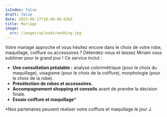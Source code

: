 ```yaml
---
isIndex: false
draft: false
date: 2023-06-27T10:48:48.836Z
title: Mariage
image:
  src: /images/uploads/wedding.jpg
---
```

Votre mariage approche et vous hésitez encore dans le choix de votre robe, maquillage, coiffure ou accessoires ? Détendez-vous et laissez Miriam vous sublimer pour le grand jour ! Ce service inclut :

* **Une consultation préalable :** analyse colorimétrique (pour le choix du maquillage), visagisme (pour le choix de la coiffure), morphologie (pour le choix de la robe).
* **Présélection de robes et accessoires.**
* **Accompagnement shopping et conseils** avant de prendre la décision finale.
* **Essais coiffure et maquillage***

\*Nos partenaires peuvent réaliser votre coiffure et maquillage le jour J.